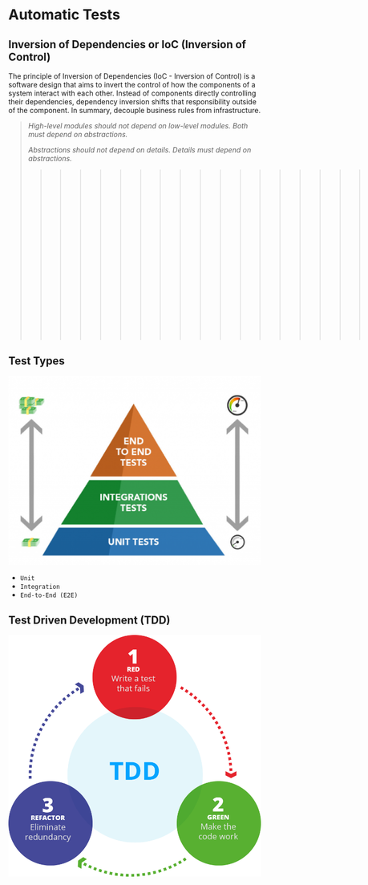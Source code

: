 # Automatic Tests

## Inversion of Dependencies or IoC (Inversion of Control)

The principle of Inversion of Dependencies (IoC - Inversion of Control) is a software design that aims to invert the control of how the components of a system interact with each other. Instead of components directly controlling their dependencies, dependency inversion shifts that responsibility outside of the component. In summary, decouple business rules from infrastructure.

> _High-level modules should not depend on low-level modules. Both must depend on abstractions._
>
> _Abstractions should not depend on details. Details must depend on abstractions._
>
> > > > > > > > > > > > > > > > > > > > > > _Robert C. Martin (2000)_

## Test Types

![pyramid-tests](../documents/pyramid-tests.png)

- `Unit`
- `Integration`
- `End-to-End (E2E)`

## Test Driven Development (TDD)

![tdd](../documents/tdd.png)
